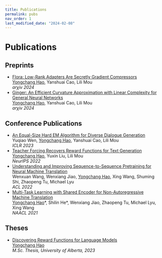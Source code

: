 ```yaml
---
title: Publications
permalink: pubs
nav_order: 1
last_modified_date: "2024-02-08"
---
```


# Publications 

## Preprints
- [Flora: Low-Rank Adapters Are Secretly Gradient Compressors](https://arxiv.org/abs/2402.03293) \
  <span style="text-decoration: underline">Yongchang Hao</span>, Yanshuai Cao, Lili Mou \
  *ar$\chi$iv 2024*
- [Ginger: An Efficient Curvature Approximation with Linear Complexity for General Neural Networks](https://arxiv.org/abs/2402.03295) \
  <span style="text-decoration: underline">Yongchang Hao</span>, Yanshuai Cao, Lili Mou \
  *ar$\chi$iv 2024*

## Conference Publications
- [An Equal-Size Hard EM Algorithm for Diverse Dialogue Generation](https://arxiv.org/abs/2209.14627) \
  Yuqiao Wen, <span style="text-decoration: underline">Yongchang Hao</span>, Yanshuai Cao, Lili Mou \
  *ICLR 2023*
- [Teacher Forcing Recovers Reward Functions for Text Generation](https://arxiv.org/abs/2210.08708) \
  <span style="text-decoration: underline">Yongchang Hao</span>, Yuxin Liu, Lili Mou \
  *NeurIPS 2022*
- [Understanding and Improving Sequence-to-Sequence Pretraining for Neural Machine Translation](https://arxiv.org/abs/2203.08442 ) \
  Wenxuan Wang, Wenxiang Jiao, <span style="text-decoration: underline">Yongchang Hao</span>, Xing Wang, Shuming Shi, Zhaopeng Tu, Michael Lyu \
  *ACL 2022*
- [Multi-Task Learning with Shared Encoder for Non-Autoregressive Machine Translation](https://arxiv.org/abs/2010.12868) \
  <span style="text-decoration: underline">Yongchang Hao</span>\*, Shilin He\*, Wenxiang Jiao, Zhaopeng Tu, Michael Lyu, Xing Wang \
  *NAACL 2021*

## Theses
- [Discovering Reward Functions for Language Models](https://era.library.ualberta.ca/items/8ccbb37b-0b6d-4a1a-bc97-269667cdf029) \
  <span style="text-decoration: underline">Yongchang Hao</span> \
  *M.Sc. Thesis, University of Alberta, 2023*

